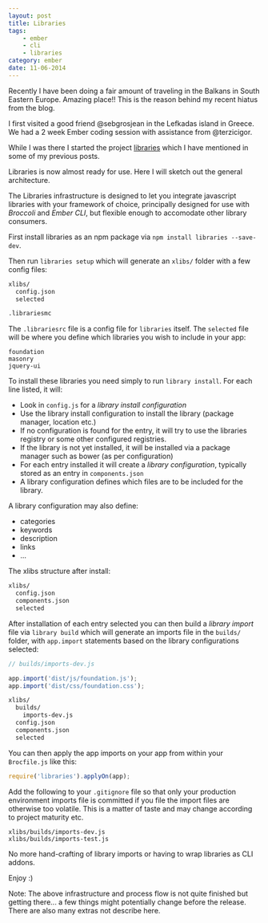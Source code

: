 ```yaml
---
layout: post
title: Libraries
tags:
    - ember  
    - cli
    - libraries
category: ember
date: 11-06-2014
---
```


Recently I have been doing a fair amount of traveling in the Balkans in South Eastern Europe. Amazing place!!
This is the reason behind my recent hiatus from the blog.

I first visited a good friend @sebgrosjean in the Lefkadas island in Greece.
We had a 2 week Ember coding session with assistance from @terzicigor.

While I was there I started the project [libraries](https://github.com/kristianmandrup/libraries) which I have mentioned
in some of my previous posts.

Libraries is now almost ready for use. Here I will sketch out the general architecture.

The Libraries infrastructure is designed to let you integrate javascript libraries with your framework of choice,
principally designed for use with *Broccoli* and *Ember CLI*, but flexible enough to accomodate other library consumers.

First install libraries as an npm package via `npm install libraries --save-dev`.

Then run `libraries setup` which will generate an `xlibs/` folder with a few config files:

```bash
xlibs/
  config.json
  selected

.librariesmc
```

The `.librariesrc` file is a config file for `libraries` itself.
The `selected` file will be where you define which libraries you wish to include in your app:

```text
foundation
masonry
jquery-ui
```

To install these libraries you need simply to run `library install`. For each line listed, it will:

- Look in `config.js` for a *library install configuration*
- Use the library install configuration to install the library (package manager, location etc.)
- If no configuration is found for the entry, it will try to use the libraries registry or some other configured registries.
- If the library is not yet installed, it will be installed via a package manager such as bower (as per configuration)
- For each entry installed it will create a *library configuration*, typically stored as an entry in `components.json`
- A library configuration defines which files are to be included for the library.

A library configuration may also define:

- categories
- keywords
- description
- links
- ...

The xlibs structure after install:

```bash
xlibs/
  config.json
  components.json  
  selected
```

After installation of each entry selected you can then build a *library import* file via `library build` which
will generate an imports file in the `builds/` folder, with `app.import` statements based
on the library configurations selected:

```js
// builds/imports-dev.js

app.import('dist/js/foundation.js');
app.import('dist/css/foundation.css');
```

```bash
xlibs/
  builds/
    imports-dev.js
  config.json  
  components.json  
  selected
```

You can then apply the app imports on your app from within your `Brocfile.js` like this:

```js
require('libraries').applyOn(app);
```

Add the following to your `.gitignore` file so that only your production environment imports file
is committed if you file the import files are otherwise too volatile. This is a matter of taste and
may change according to project maturity etc.

```gitignore
xlibs/builds/imports-dev.js
xlibs/builds/imports-test.js
```

No more hand-crafting of library imports or having to wrap libraries as CLI addons.

Enjoy :)

Note: The above infrastructure and process flow is not quite finished but getting there... a few things might
potentially change before the release. There are also many extras not describe here.
